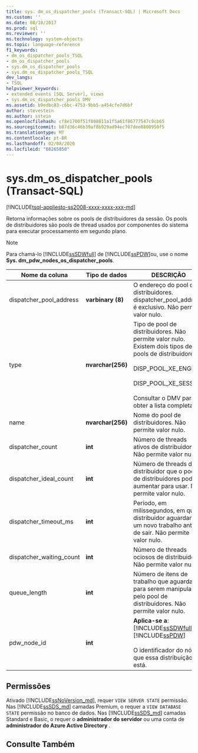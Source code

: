```yaml
---
title: sys. dm_os_dispatcher_pools (Transact-SQL) | Microsoft Docs
ms.custom: ''
ms.date: 08/18/2017
ms.prod: sql
ms.reviewer: ''
ms.technology: system-objects
ms.topic: language-reference
f1_keywords:
- dm_os_dispatcher_pools_TSQL
- dm_os_dispatcher_pools
- sys.dm_os_dispatcher_pools
- sys.dm_os_dispatcher_pools_TSQL
dev_langs:
- TSQL
helpviewer_keywords:
- extended events [SQL Server], views
- sys.dm_os_dispatcher_pools DMV
ms.assetid: b9edbc83-c6bc-4753-9bb5-a454cfe7d6bf
author: stevestein
ms.author: sstein
ms.openlocfilehash: cf8e1700f51f808811a1f5a61f86777547c9cb65
ms.sourcegitcommit: b87d36c46b39af8b929ad94ec707dee8800950f5
ms.translationtype: MT
ms.contentlocale: pt-BR
ms.lasthandoff: 02/08/2020
ms.locfileid: "68265850"
---
```

# <a name="sysdm_os_dispatcher_pools-transact-sql"></a>sys.dm_os_dispatcher_pools (Transact-SQL)
[!INCLUDE[tsql-appliesto-ss2008-xxxx-xxxx-xxx-md](../../includes/tsql-appliesto-ss2008-xxxx-xxxx-xxx-md.md)]

  Retorna informações sobre os pools de distribuidores da sessão. Os pools de distribuidores são pools de thread usados por componentes do sistema para executar processamento em segundo plano.  
  
> [!NOTE]  
>  Para chamá-lo [!INCLUDE[ssSDWfull](../../includes/sssdwfull-md.md)] de [!INCLUDE[ssPDW](../../includes/sspdw-md.md)]ou, use o nome **Sys. dm_pdw_nodes_os_dispatcher_pools**.  
  
|Nome da coluna|Tipo de dados|DESCRIÇÃO|  
|-----------------|---------------|-----------------|  
|dispatcher_pool_address|**varbinary (8)**|O endereço do pool de distribuidores. dispatcher_pool_address é exclusivo. Não permite valor nulo.|  
|type|**nvarchar(256)**|Tipo de pool de distribuidores. Não permite valor nulo. Existem dois tipos de pools de distribuidores:<br /><br /> DISP_POOL_XE_ENGINE<br /><br /> DISP_POOL_XE_SESSION<br /><br /> Consultar o DMV para obter a lista completa|  
|name|**nvarchar(256)**|Nome do pool de distribuidores. Não permite valor nulo.|  
|dispatcher_count|**int**|Número de threads ativos de distribuidor. Não permite valor nulo.|  
|dispatcher_ideal_count|**int**|Número de threads de distribuidor que o pool de distribuidores pode aumentar para usar. Não permite valor nulo.|  
|dispatcher_timeout_ms|**int**|Período, em milissegundos, em que o distribuidor aguardará um novo trabalho antes de sair. Não permite valor nulo.|  
|dispatcher_waiting_count|**int**|Número de threads ociosos de distribuidor. Não permite valor nulo.|  
|queue_length|**int**|Número de itens de trabalho que aguardam para serem manipulados pelo pool de distribuidores. Não permite valor nulo.|  
|pdw_node_id|**int**|**Aplica-se a**: [!INCLUDE[ssSDWfull](../../includes/sssdwfull-md.md)],[!INCLUDE[ssPDW](../../includes/sspdw-md.md)]<br /><br /> O identificador do nó em que essa distribuição está.|  
  
## <a name="permissions"></a>Permissões

Ativado [!INCLUDE[ssNoVersion_md](../../includes/ssnoversion-md.md)], requer `VIEW SERVER STATE` permissão.   
Nas [!INCLUDE[ssSDS_md](../../includes/sssds-md.md)] camadas Premium, o requer a `VIEW DATABASE STATE` permissão no banco de dados. Nas [!INCLUDE[ssSDS_md](../../includes/sssds-md.md)] camadas Standard e Basic, o requer o **administrador do servidor** ou uma conta de **administrador do Azure Active Directory** .   

## <a name="see-also"></a>Consulte Também  
  
  


